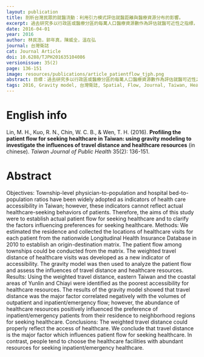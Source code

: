 ```yaml
---
layout: publication
title: 剖析台灣民眾的就醫流動：利用引力模式評估就醫距離與醫療資源分布的影響。
excerpt: 過去研究多以行政區或醫療分區的每萬人口醫療資源數作為評估就醫可近性之指標，但分區的概念簡化民眾就醫行為，與實際醫療利用情形有所落差。本研究將以實際就醫流動資料呈現各地區醫療可近性，並量化就醫距離與醫療資源分布對就醫流動的影響。
date: 2016-04-01
year: 2016
author: 林民浩，郭年真，陳威全，溫在弘
journal: 台灣衛誌
cat: Journal Article
doi: 10.6288/TJPH201635104086
versionissue: 35(2)
page: 136-151
image: resources/publications/article_patientflow_tjph.png
abstract: 目標：過去研究多以行政區或醫療分區的每萬人口醫療資源數作為評估就醫可近性之指標，但分區的概念簡化民眾就醫行為，與實際醫療利用情形有所落差。本研究將以實際就醫流動資料呈現各地區醫療可近性，並量化就醫距離與醫療資源分布對就醫流動的影響。方法：使用全民健康保險研究資料庫2010年承保抽樣歸人檔，依居住地與就醫地建立流動起迄矩陣，計算各鄉鎮市區加權就醫距離作為可近性指標，再以引力模式估計影響就醫流動的因素。結果：加權就醫距離呈現出花東與雲嘉沿海等地有較差的醫療可近性。引力模式分析顯示，就醫距離與醫療資源皆顯著影響民眾的就醫流動。然而，相較於急診與住院的就醫流動，就醫距離對於門診就醫流動影響更為明顯。但於鄰近地區的就醫權衡，醫療機構一般病床數對於急診與住院就醫流動的吸引力，更重於就醫距離的效果。結論：加權就醫距離更能客觀反映一地醫療可近性。求近是台灣民眾就醫的首要考量，但民眾急診與住院就醫，則傾向在鄰近地區中尋求硬體規模最大者。
tags: 2016, Gravity model, 台灣衛誌, Spatial, Flow, Journal, Taiwan, Healthcare Resources
---
```


# English info
Lin, M. H., Kuo, R. N., Chin, W. C. B., & Wen, T. H. (2016). **Profiling the patient flow for seeking healthcare in Taiwan: using gravity modeling to investigate the influences of travel distance and healthcare resources** (in chinese). *Taiwan Journal of Public Health* 35(2): 136-151. 

# Abstract
Objectives: Township-level physician-to-population and hospital bed-to-population ratios have been widely adopted as indicators of health care accessibility in Taiwan; however, these indicators cannot reflect actual healthcare-seeking behaviors of patients. Therefore, the aims of this study were to establish actual patient flow for seeking healthcare and to clarify the factors influencing preferences for seeking healthcare. Methods: We estimated the residence and collected the locations of healthcare visits for each patient from the nationwide Longitudinal Health Insurance Database in 2010 to establish an origin-destination matrix. The patient flow among townships could be conducted from the matrix. The weighted travel distance of healthcare visits was developed as a new indicator of accessibility. The gravity model was then used to analyze the patient flow and assess the influences of travel distance and healthcare resources. Results: Using the weighted travel distance, eastern Taiwan and the coastal areas of Yunlin and Chiayi were identified as the poorest accessibility for healthcare resources. The results of the gravity model showed that travel distance was the major factor correlated negatively with the volumes of outpatient and inpatient/emergency flow; however, the abundance of healthcare resources positively influenced the preference of inpatient/emergency patients from their residence to neighborhood regions for seeking healthcare. Conclusions: The weighted travel distance could properly reflect the access of healthcare. We conclude that travel distance is the major factor which influences patient flow for seeking healthcare. In contrast, people tend to choose the healthcare facilities with abundant resources for seeking inpatient/emergency healthcare.